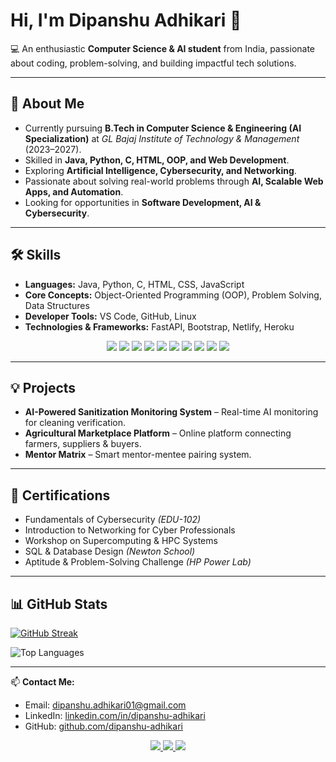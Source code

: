 # Hi, I'm Dipanshu Adhikari 👋  

💻 An enthusiastic **Computer Science & AI student** from India, passionate about coding, problem-solving, and building impactful tech solutions.  

---

## 💫 About Me
- Currently pursuing **B.Tech in Computer Science & Engineering (AI Specialization)** at *GL Bajaj Institute of Technology & Management* (2023–2027).  
- Skilled in **Java, Python, C, HTML, OOP, and Web Development**.  
- Exploring **Artificial Intelligence, Cybersecurity, and Networking**.  
- Passionate about solving real-world problems through **AI, Scalable Web Apps, and Automation**.  
- Looking for opportunities in **Software Development, AI & Cybersecurity**.  

---

## 🛠 Skills
- **Languages:** Java, Python, C, HTML, CSS, JavaScript  
- **Core Concepts:** Object-Oriented Programming (OOP), Problem Solving, Data Structures  
- **Developer Tools:** VS Code, GitHub, Linux  
- **Technologies & Frameworks:** FastAPI, Bootstrap, Netlify, Heroku  

<p align="center">
  <img src="https://img.shields.io/badge/Java-007396?style=flat-square&logo=java&logoColor=white" />
  <img src="https://img.shields.io/badge/Python-3776AB?style=flat-square&logo=python&logoColor=white" />
  <img src="https://img.shields.io/badge/C-00599C?style=flat-square&logo=c&logoColor=white" />
  <img src="https://img.shields.io/badge/HTML5-E34F26?style=flat-square&logo=html5&logoColor=white" />
  <img src="https://img.shields.io/badge/CSS3-1572B6?style=flat-square&logo=css3&logoColor=white" />
  <img src="https://img.shields.io/badge/JavaScript-323330?style=flat-square&logo=javascript&logoColor=F7DF1E" />
  <img src="https://img.shields.io/badge/Git-F05032?style=flat-square&logo=git&logoColor=white" />
  <img src="https://img.shields.io/badge/Linux-FCC624?style=flat-square&logo=linux&logoColor=black" />
  <img src="https://img.shields.io/badge/Netlify-00C7B7?style=flat-square&logo=netlify&logoColor=white" />
  <img src="https://img.shields.io/badge/Vercel-000000?style=flat-square&logo=vercel&logoColor=white" />
</p>

---

## 💡 Projects
- **AI-Powered Sanitization Monitoring System** – Real-time AI monitoring for cleaning verification.  
- **Agricultural Marketplace Platform** – Online platform connecting farmers, suppliers & buyers.  
- **Mentor Matrix** – Smart mentor-mentee pairing system.  

---

## 📜 Certifications
- Fundamentals of Cybersecurity *(EDU-102)*  
- Introduction to Networking for Cyber Professionals  
- Workshop on Supercomputing & HPC Systems  
- SQL & Database Design *(Newton School)*  
- Aptitude & Problem-Solving Challenge *(HP Power Lab)*  

---

## 📊 GitHub Stats
<p align="center">

[![GitHub Streak](https://nirzak-streak-stats.vercel.app?user=Dipansh01&theme=dark)](https://git.io/streak-stats)

![Top Languages](https://github-readme-stats.vercel.app/api/top-langs/?username=Dipansh01&layout=compact&theme=dark)

</p>

---

📫 **Contact Me:**  
- Email: [dipanshu.adhikari01@gmail.com](mailto:dipanshu.adhikari01@gmail.com)  
- LinkedIn: [linkedin.com/in/dipanshu-adhikari](https://www.linkedin.com/in/dipanshu-adhikari)  
- GitHub: [github.com/dipanshu-adhikari](https://github.com/dipanshu-adhikari)  

<p align="center">
  <a href="mailto:dipanshu.adhikari01@gmail.com">
    <img src="https://img.shields.io/badge/Email-D14836?style=for-the-badge&logo=gmail&logoColor=white" />
  </a>
  <a href="https://www.linkedin.com/in/dipanshu-adhikari" target="_blank">
    <img src="https://img.shields.io/badge/LinkedIn-0077B5?style=for-the-badge&logo=linkedin&logoColor=white" />
  </a>
  <a href="" target="_blank">
    <img src="https://img.shields.io/badge/Portfolio-FF4500?style=for-the-badge&logo=firefox&logoColor=white" />
  </a>
</p>  
